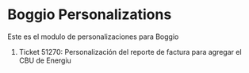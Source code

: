 # Boggio Personalizations

Este es el modulo de personalizaciones para Boggio

1. Ticket 51270: Personalización del reporte de factura para agregar el CBU de Energiu
